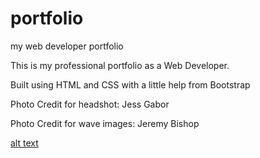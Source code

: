 # portfolio
my web developer portfolio

This is my professional portfolio as a Web Developer.

Built using HTML and CSS with a little help from Bootstrap

Photo Credit for headshot: Jess Gabor

Photo Credit for wave images:  Jeremy Bishop

[alt text](https://unsplash.com/@tidesinourveins)
